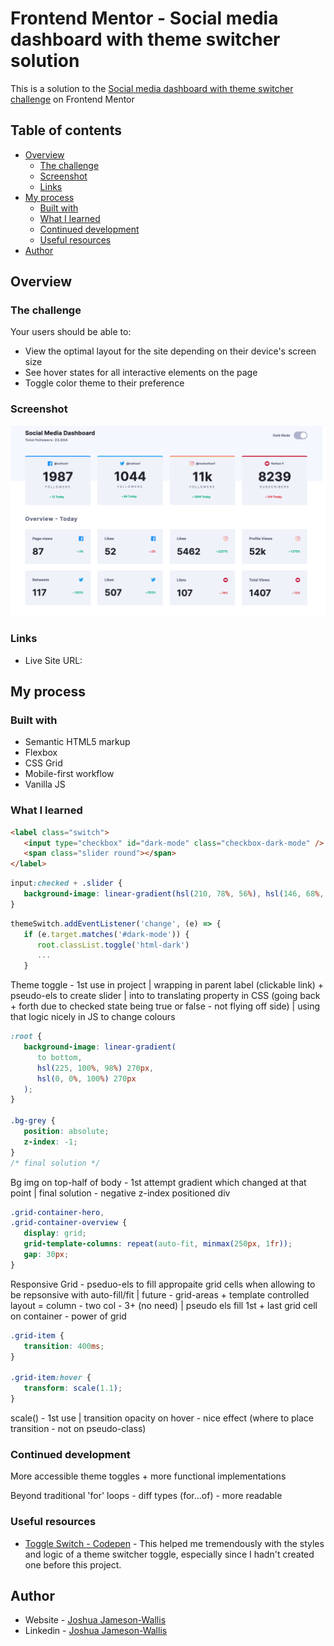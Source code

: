 # Frontend Mentor - Social media dashboard with theme switcher solution

This is a solution to the [Social media dashboard with theme switcher challenge](https://www.frontendmentor.io/challenges/social-media-dashboard-with-theme-switcher-6oY8ozp_H) on Frontend Mentor

## Table of contents

-  [Overview](#overview)
   -  [The challenge](#the-challenge)
   -  [Screenshot](#screenshot)
   -  [Links](#links)
-  [My process](#my-process)
   -  [Built with](#built-with)
   -  [What I learned](#what-i-learned)
   -  [Continued development](#continued-development)
   -  [Useful resources](#useful-resources)
-  [Author](#author)

## Overview

### The challenge

Your users should be able to:

-  View the optimal layout for the site depending on their device's screen size
-  See hover states for all interactive elements on the page
-  Toggle color theme to their preference

### Screenshot

![](./Screenshot.png)

### Links

-  Live Site URL:

## My process

### Built with

-  Semantic HTML5 markup
-  Flexbox
-  CSS Grid
-  Mobile-first workflow
-  Vanilla JS

### What I learned

```html
<label class="switch">
   <input type="checkbox" id="dark-mode" class="checkbox-dark-mode" />
   <span class="slider round"></span>
</label>
```

```css
input:checked + .slider {
   background-image: linear-gradient(hsl(210, 78%, 56%), hsl(146, 68%, 55%));
}
```

```js
themeSwitch.addEventListener('change', (e) => {
   if (e.target.matches('#dark-mode')) {
      root.classList.toggle('html-dark')
      ...
   }
```

Theme toggle - 1st use in project | wrapping in parent label (clickable link) + pseudo-els to create slider | into to translating property in CSS (going back + forth due to checked state being true or false - not flying off side) | using that logic nicely in JS to change colours

```css
:root {
   background-image: linear-gradient(
      to bottom,
      hsl(225, 100%, 98%) 270px,
      hsl(0, 0%, 100%) 270px
   );
}

.bg-grey {
   position: absolute;
   z-index: -1;
}
/* final solution */
```

Bg img on top-half of body - 1st attempt gradient which changed at that point | final solution - negative z-index positioned div

```css
.grid-container-hero,
.grid-container-overview {
   display: grid;
   grid-template-columns: repeat(auto-fit, minmax(250px, 1fr));
   gap: 30px;
}
```

Responsive Grid - pseduo-els to fill appropaite grid cells when allowing to be repsonsive with auto-fill/fit | future - grid-areas + template controlled layout = column - two col - 3+ (no need) | pseudo els fill 1st + last grid cell on container - power of grid

```css
.grid-item {
   transition: 400ms;
}

.grid-item:hover {
   transform: scale(1.1);
}
```

scale() - 1st use | transition opacity on hover - nice effect (where to place transition - not on pseudo-class)

### Continued development

More accessible theme toggles + more functional implementations

Beyond traditional 'for' loops - diff types (for...of) - more readable

### Useful resources

-  [Toggle Switch - Codepen](https://codepen.io/haleonearth/pen/aJMevP) - This helped me tremendously with the styles and logic of a theme switcher toggle, especially since I hadn't created one before this project.

## Author

-  Website - [Joshua Jameson-Wallis](https://joshuajamesonwallis.com)
-  Linkedin - [Joshua Jameson-Wallis]()
